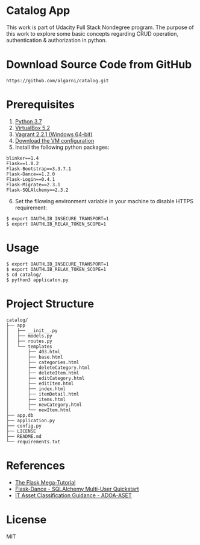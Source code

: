 # Catalog App
This work is part of Udacity Full Stack Nondegree program. The purpose of this work to explore some basic concepts regarding CRUD operation, authentication & authorization in python. 

# Download Source Code from GitHub
`https://github.com/algarni/catalog.git`

# Prerequisites

1. [Python 3.7](https://www.python.org/ftp/python/3.7.1/python-3.7.1.exe)
2. [VirtualBox 5.2](https://download.virtualbox.org/virtualbox/5.2.22/VirtualBox-5.2.22-126460-Win.exe)
3. [Vagrant 2.2.1 (Windows 64-bit)](https://releases.hashicorp.com/vagrant/2.2.1/vagrant_2.2.1_x86_64.msi)
4. [Download the VM configuration](https://s3.amazonaws.com/video.udacity-data.com/topher/2018/April/5acfbfa3_fsnd-virtual-machine/fsnd-virtual-machine.zip)
5. Install the following python packages:
~~~~
blinker==1.4
Flask==1.0.2
Flask-Bootstrap==3.3.7.1
Flask-Dance==1.2.0
Flask-Login==0.4.1
Flask-Migrate==2.3.1
Flask-SQLAlchemy==2.3.2
~~~~

6. Set the fllowing environment variable in your machine to disable HTTPS requirement:
~~~~
$ export OAUTHLIB_INSECURE_TRANSPORT=1
$ export OAUTHLIB_RELAX_TOKEN_SCOPE=1
~~~~

# Usage
~~~~
$ export OAUTHLIB_INSECURE_TRANSPORT=1
$ export OAUTHLIB_RELAX_TOKEN_SCOPE=1
$ cd catalog/
$ python3 applicaton.py
~~~~

# Project Structure

```
catalog/
├── app
│   ├── __init__.py
│   ├── models.py
│   ├── routes.py
│   └── templates
│       ├── 403.html
│       ├── base.html
│       ├── categories.html
│       ├── deleteCategory.html
│       ├── deleteItem.html
│       ├── editCategory.html
│       ├── editItem.html
│       ├── index.html
│       ├── itemDetail.html
│       ├── items.html
│       ├── newCategory.html
│       └── newItem.html
├── app.db
├── application.py
├── config.py
├── LICENSE
├── README.md
└── requirements.txt
```

# References

* [The Flask Mega-Tutorial](https://blog.miguelgrinberg.com/post/the-flask-mega-tutorial-part-i-hello-world)
* [Flask-Dance - SQLAlchemy Multi-User Quickstart](https://github.com/singingwolfboy/flask-dance/blob/master/docs/quickstarts/sqla-multiuser.rst#id1)
* [IT Asset Classification Guidance - ADOA-ASET](https://aset.az.gov/sites/default/files/media/IT%20Asset%20Classification%20Guidance%202015-06-01_0_1.docx)

# License
MIT

